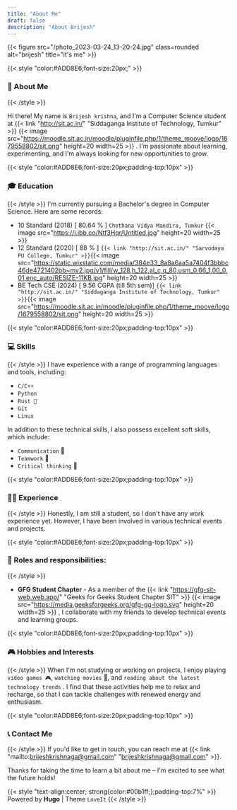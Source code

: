 ```yaml
---
title: "About Me"
draft: false
description: "About Brijesh"
---
```

{{< figure src="/photo_2023-03-24_13-20-24.jpg" class=rounded  alt="brijesh" title="it's me" >}}



{{< style "color:#ADD8E6;font-size:20px;" >}}
###  👋 About Me
{{< /style >}}

Hi there! My name is  `Brijesh krishna`, and I'm a Computer Science student at {{< link "http://sit.ac.in/" "Siddaganga Institute of Technology, Tumkur" >}}  {{< image src="https://moodle.sit.ac.in/moodle/pluginfile.php/1/theme_moove/logo/1679558802/sit.png" height=20 width=25 >}} .
I'm passionate about learning, experimenting, and I'm always looking for new opportunities to grow.


{{< style "color:#ADD8E6;font-size:20px;padding-top:10px" >}}
### 🎓 Education
{{< /style >}}
I'm currently pursuing a Bachelor's degree in Computer Science. Here are some records:

 - 10 Standard (2018) [ 80.64 % ] `Chethana Vidya Mandira, Tumkur`  {{< image src="https://i.ibb.co/Ntf3Hqr/Untitled.jpg" height=20 width=25 >}}
 - 12 Standard (2020) [ 88 % ]    `{{< link "http://sit.ac.in/" "Sarvodaya PU College, Tumkur" >}}`{{< image src="https://static.wixstatic.com/media/384e33_8a8a6aa5a7404f3bbbc46de4721402bb~mv2.jpg/v1/fill/w_128,h_122,al_c,q_80,usm_0.66_1.00_0.01,enc_auto/RESIZE-11KB.jpg" height=20 width=25 >}}
 - BE Tech CSE (2024) [ 9.56 CGPA (till 5th sem)] `{{< link "http://sit.ac.in/" "Siddaganga Institute of Technology, Tumkur" >}}`{{< image src="https://moodle.sit.ac.in/moodle/pluginfile.php/1/theme_moove/logo/1679558802/sit.png" height=20 width=25 >}}




{{< style "color:#ADD8E6;font-size:20px;padding-top:10px" >}}
### 💻 Skills
{{< /style >}}
I have experience with a range of programming languages and tools, including:

- `C/C++` 
- `Python` 
- `Rust 🦀`
- `Git`
- `Linux`

In addition to these technical skills, I also possess excellent soft skills, which include:

- `Communication` 💬
- `Teamwork` 🤝
- `Critical thinking` 🧠


{{< style "color:#ADD8E6;font-size:20px;padding-top:10px" >}}
### 🧑‍💼 Experience
{{< /style >}}
Honestly, I am still a student, so I don't have any work experience yet. However, I have been involved in various technical events and projects.


{{< style "color:#ADD8E6;font-size:20px;padding-top:10px" >}}
### 🤹 Roles and responsibilities:
{{< /style >}}
- **GFG Student Chapter** - As a member of the {{< link "https://gfg-sit-web.web.app/" "Geeks for Geeks Student Chapter SIT"  >}} 
{{< image src="https://media.geeksforgeeks.org/gfg-gg-logo.svg" height=20 width=25 >}}
, I collaborate with my friends to develop technical events and learning groups.


{{< style "color:#ADD8E6;font-size:20px;padding-top:10px" >}}
### 🎮 Hobbies and Interests
{{< /style >}}
When I'm not studying or working on projects, I enjoy playing `video games 🎮`, `watching movies` 🍿, and `reading about the latest technology trends` . I find that these activities help me to relax and recharge, so that I can tackle challenges with renewed energy and enthusiasm.


{{< style "color:#ADD8E6;font-size:20px;padding-top:10px" >}}
### 📞 Contact Me
{{< /style >}}
If you'd like to get in touch, you can reach me at {{< link "mailto:brijeshkrishnaga@gmail.com" "brijeshkrishnaga@gmail.com" >}}. 

Thanks for taking the time to learn a bit about me – I'm excited to see what the future holds!




{{< style "text-align:center; strong{color:#00b1ff;};padding-top:7%" >}}
Powered by **Hugo** | Theme `LoveIt`
{{< /style >}}

